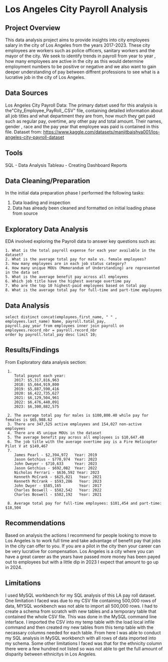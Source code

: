 # Los Angeles City Payroll Analysis

## Project Overview
This data analysis project aims to provide insights into city employees salary in the city of Los Angeles from the years 2017-2023. These city employees are workers such as police officers, sanitary workers and the mayor of the city. We seek to identify trends in payroll from year to year , how many employees are active in the city as this would determine employment numbers to be positive or negative and we also want to gain deeper understanding of pay between diffrent professions to see what is a lucrative job in the city of Los Angeles. 

## Data Sources
Los Angeles City Payroll Data: The primary datset used for this analysis is the"City_Employee_PayRoll_.CSV" file, containing detailed information about all job titles and what department they are from, how much they get paid such as regular pay, overtime, any other pay and total amount. Their names, gender , race and the pay year that employee was paid is contained in this file.
Dataset from: https://www.kaggle.com/datasets/manjitbaishya001/los-angeles-city-payroll-dataset

## Tools
SQL - Data Analysis
Tableau - Creating Dashboard Reports

## Data Cleaning/Preparation
In the initial data preparation phase I performed the following tasks:

   1. Data loading and inspection
   2. Data has already been cleaned and formatted on initial loading phase from source

## Exploratory Data Analysis
EDA involved exploring the Payroll data to answer key questions such as:

    1. What is the total payroll expense for each year available in the dataset?
    2. What is the average total pay for male vs. female employees?
    3. How many employees are in each job status category?
    4. How many unique MOUs (Memorandum of Understanding) are represented in the data set
    5. What is the average benefit pay across all employees
    6. Which job title have the highest average overtime pay
    7. Who are the top 10 highest-paid employees based on total pay
    8. What is the average total pay for full-time and part-time employees
    
## Data Analysis
    select distinct concat(employees.first_name, " " , employees.last_name) Name, payroll.total_pay,
    payroll.pay_year from employees inner join payroll on employees.record_nbr = payroll.record_nbr
    order by payroll.total_pay desc limit 10;

## Results/Findings
From Exploratory data analysis section:

     1. 
        Total payout each year:
        2017: $5,317,816,963 
        2018: $5,664,919,800 
        2019: $5,887,590,416
        2020: $6,422,735,627
        2021: $6,129,504,961
        2022: $6,476,440,091
        2023: $6,300,882,575
      
     2. The average total pay for males is $100,800.40 while pay for females is $65,988.62
     3. There are 347,525 active employees and 154,027 non-active employees
     4. There are 45 unique MOUs in the dataset
     5. The average benefit pay across all employees is $10,647.48
     6. The job title with the average overtime pay is a Fire Helicopter Pilot V at $149,467
     7. 
        James Pearl - $2,394,972   Year: 2019
        Jason Getchius - $770,974  Year: 2023
        John Dweyer - $710,633     Year: 2023
        Jason Getchius - $692,082  Year: 2022
        Nicholas Ferrari - $636,592 Year: 2023
        Kenneth McCrank - $625,021   Year: 2021
        Kenneth McCrank - $593,286   Year: 2023
        John Dwyer - $585,165        Year: 2017
        Charles Boswell - $582,542   Year: 2022
        Charles Boswell - $582,192   Year: 2021
        
     8. Average total pay for full-time employees: $101,454 and part-time: $18,504

## Recommendations
Based on analysis the actions I recommend for people looking to move to Los Angeles is to work full time and take advantage of benefit pay that jobs in the city can offer to you. If you are a pilot in the city then your career can be very lucrative for compensation. Los Angeles is a city where you can have a great career as the years have passed more money has been payed out to employees but with a little dip in 2023 I expect that amount to go up in 2024.

## Limitations
I used MySQL workbench for my SQL analysis of this LA pay roll dataset. One limitation I faced was due to my CSV file containing 500,000 rows of data, MYSQL workbench was not able to import all 500,000 rows. I had to create a schema from scratch with new tables and a temporary table that contained the whole CSV file. This was done in the MySQL command line interface. I imported the CSV into my temp table with the load local infile command and then created my new tables from this temp table with the necassary columns needed for each table. From here I was able to conduct my SQL analysis in MySQL workbench with all rows of data imported into my schema. 
Some other limitations I faced was that for the ethnicity column there were a few hundred not listed so was not able to get the full amount of disparity between ethnicitys in Los Angeles. 



